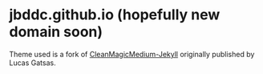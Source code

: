 # jbddc.github.io (hopefully new domain soon)

Theme used is a fork of [CleanMagicMedium-Jekyll](https://github.com/SpaceG/CleanMagicMedium-Jekyll) originally published by Lucas Gatsas.

